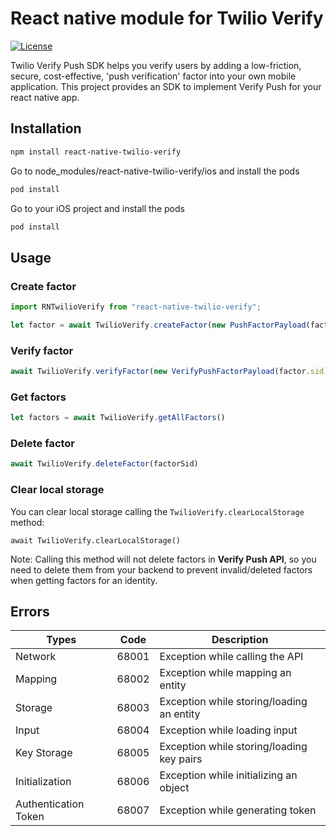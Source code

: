 # React native module for Twilio Verify

[![License](https://img.shields.io/badge/License-Apache%202-blue.svg?logo=law)](https://github.com/twilio/react-native-twilio-verify/blob/main/LICENSE)

Twilio Verify Push SDK helps you verify users by adding a low-friction, secure, cost-effective, 'push verification' factor into your own mobile application. This project provides an SDK to implement Verify Push for your react native app.

## Installation

```sh
npm install react-native-twilio-verify
```

Go to node_modules/react-native-twilio-verify/ios and install the pods
```sh
pod install
```

Go to your iOS project and install the pods
```sh
pod install
```

## Usage

### Create factor

```js
import RNTwilioVerify from "react-native-twilio-verify";

let factor = await TwilioVerify.createFactor(new PushFactorPayload(factorName, verifyServiceSid, identity, pushToken, accessToken))
```

### Verify factor
```js
await TwilioVerify.verifyFactor(new VerifyPushFactorPayload(factor.sid))
```

### Get factors
```js
let factors = await TwilioVerify.getAllFactors()
```

### Delete factor
```js
await TwilioVerify.deleteFactor(factorSid)
```

### Clear local storage
You can clear local storage calling the `TwilioVerify.clearLocalStorage` method:
```
await TwilioVerify.clearLocalStorage()
```
Note: Calling this method will not delete factors in **Verify Push API**, so you need to delete them from your backend to prevent invalid/deleted factors when getting factors for an identity.

## Errors
Types | Code | Description
---------- | ----------- | -----------
Network | 68001 | Exception while calling the API
Mapping | 68002 | Exception while mapping an entity
Storage | 68003 | Exception while storing/loading an entity
Input | 68004 | Exception while loading input
Key Storage | 68005 | Exception while storing/loading key pairs
Initialization | 68006 | Exception while initializing an object
Authentication Token | 68007 | Exception while generating token
